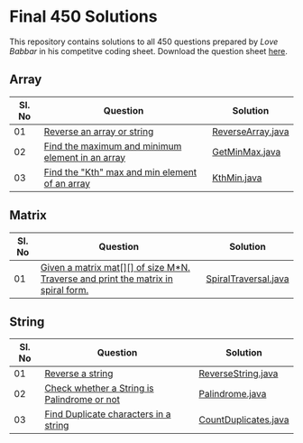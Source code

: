 # Final 450 Solutions

This repository contains solutions to all 450 questions prepared by _Love Babbar_ in his competitve coding sheet. Download the question sheet [here](https://github.com/imKashyap/Final450/blob/main/FINAL450.xlsx).


## Array
|Sl. No  | Question| Solution |
|--|--|--|
|01  |  [Reverse an array or string](https://www.geeksforgeeks.org/write-a-program-to-reverse-an-array-or-string/)|[ReverseArray.java](./array/ReverseArray.java) |
|02 |  [Find the maximum and minimum element in an array](https://www.geeksforgeeks.org/maximum-and-minimum-in-an-array/)|[GetMinMax.java](./array/GetMinMax.java) |
|03 |  [Find the "Kth" max and min element of an array ](https://practice.geeksforgeeks.org/problems/kth-smallest-element5635/1)|[KthMin.java](./array/KthMin.java) |


  

## Matrix
|Sl. No  | Question| Solution |
|--|--|--|
|01  |  [Given a matrix mat[][] of size M*N. Traverse and print the matrix in spiral form.](https://practice.geeksforgeeks.org/problems/spirally-traversing-a-matrix/0)|[SpiralTraversal.java](./matrix/SpiralTraversal.java) |

## String
|Sl. No  | Question| Solution |
|--|--|--|
|01  |  [Reverse a string](https://leetcode.com/problems/reverse-string/)|[ReverseString.java](./string/ReverseString.java) |
|02  |  [Check whether a String is Palindrome or not](https://practice.geeksforgeeks.org/problems/palindrome-string0817/1)|[Palindrome.java](./string/Palindrome.java) |
|03  |  [Find Duplicate characters in a string](https://www.geeksforgeeks.org/print-all-the-duplicates-in-the-input-string/)|[CountDuplicates.java](./string/CountDuplicates.java) |
